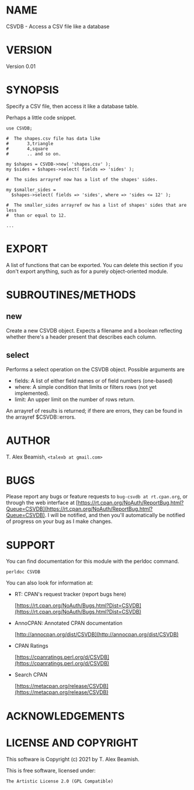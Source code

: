 # NAME

CSVDB - Access a CSV file like a database

# VERSION

Version 0.01

# SYNOPSIS

Specify a CSV file, then access it like a database table.

Perhaps a little code snippet.

    use CSVDB;

    #  The shapes.csv file has data like
    #       3,triangle
    #       4,square
    #       .. and so on.

    my $shapes = CSVDB->new( 'shapes.csv' );
    my $sides = $shapes->select( fields => 'sides' );

    #  The sides arrayref now has a list of the shapes' sides.

    my $smaller_sides =
      $shapes->select( fields => 'sides', where => 'sides <= 12' );

    #  The smaller_sides arrayref ow has a list of shapes' sides that are less
    #  than or equal to 12.

    ...

# EXPORT

A list of functions that can be exported.  You can delete this section
if you don't export anything, such as for a purely object-oriented module.

# SUBROUTINES/METHODS

## new

Create a new CSVDB object. Expects a filename and a boolean reflecting whether
there's a header present that describes each column.

## select

Performs a select operation on the CSVDB object. Possible arguments are

- fields: A list of either field names or of field numbers (one-based)
- where: A simple condition that limits or filters rows (not yet implemented).
- limit: An upper limit on the number of rows return.

An arrayref of results is returned; if there are errors, they can be found in
the arrayref $CSVDB::errors.

# AUTHOR

T. Alex Beamish, `<talexb at gmail.com>`

# BUGS

Please report any bugs or feature requests to `bug-csvdb at rt.cpan.org`, or through
the web interface at [https://rt.cpan.org/NoAuth/ReportBug.html?Queue=CSVDB](https://rt.cpan.org/NoAuth/ReportBug.html?Queue=CSVDB).  I will be notified, and then you'll
automatically be notified of progress on your bug as I make changes.

# SUPPORT

You can find documentation for this module with the perldoc command.

    perldoc CSVDB

You can also look for information at:

- RT: CPAN's request tracker (report bugs here)

    [https://rt.cpan.org/NoAuth/Bugs.html?Dist=CSVDB](https://rt.cpan.org/NoAuth/Bugs.html?Dist=CSVDB)

- AnnoCPAN: Annotated CPAN documentation

    [http://annocpan.org/dist/CSVDB](http://annocpan.org/dist/CSVDB)

- CPAN Ratings

    [https://cpanratings.perl.org/d/CSVDB](https://cpanratings.perl.org/d/CSVDB)

- Search CPAN

    [https://metacpan.org/release/CSVDB](https://metacpan.org/release/CSVDB)

# ACKNOWLEDGEMENTS

# LICENSE AND COPYRIGHT

This software is Copyright (c) 2021 by T. Alex Beamish.

This is free software, licensed under:

    The Artistic License 2.0 (GPL Compatible)
